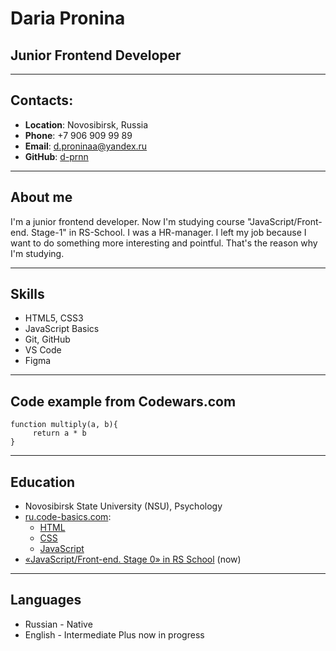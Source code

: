 # Daria Pronina
## Junior Frontend Developer
---
## Contacts:
* **Location**: Novosibirsk, Russia
* **Phone**: +7 906 909 99 89 
* **Email**: d.proninaa@yandex.ru
* **GitHub**: [d-prnn](https://github.com/d-prnn)

---

## About me
I'm a junior frontend developer. Now I'm studying course "JavaScript/Front-end. Stage-1" in RS-School. 
I was a HR-manager. I left my job because I want to do something more interesting and pointful. 
That's the reason why I'm studying.

---

## Skills
* HTML5, CSS3
* JavaScript Basics
* Git, GitHub
* VS Code
* Figma

---

## Code example from Codewars.com
```
function multiply(a, b){
     return a * b
}
```

---

## Education
* Novosibirsk State University (NSU), Psychology 
* [ru.code-basics.com](https://ru.code-basics.com/):
    * [HTML](https://ru.code-basics.com/languages/html)
    * [CSS](https://ru.code-basics.com/languages/css)
    * [JavaScript](https://ru.code-basics.com/languages/javascript)
* [«JavaScript/Front-end. Stage 0» in RS School](https://rs.school/js-stage0/) (now)

---

## Languages
* Russian - Native
* English - Intermediate Plus now in progress